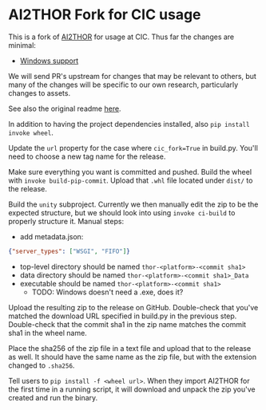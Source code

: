 # AI2THOR Fork for CIC usage

This is a fork of [AI2THOR](https://github.com/allenai/ai2thor) for usage at CIC. Thus far the changes are minimal:

* [Windows support](https://github.com/allenai/ai2thor/pull/1192)

We will send PR's upstream for changes that may be relevant to others, but many of the changes will be specific to our own research, particularly changes to assets.

See also the original readme [here](./README.md).

In addition to having the project dependencies installed, also `pip install invoke wheel`.

Update the `url` property for the case where `cic_fork=True` in build.py. You'll need to choose a new tag name for the release.

Make sure everything you want is committed and pushed.
Build the wheel with `invoke build-pip-commit`. Upload that `.whl` file located under `dist/` to the release.

Build the `unity` subproject. Currently we then manually edit the zip to be the expected structure, but we should look into using `invoke ci-build` to properly structure it. Manual steps:

* add metadata.json:

```json
{"server_types": ["WSGI", "FIFO"]}
```

* top-level directory should be named `thor-<platform>-<commit sha1>`
* data directory should be named `thor-<platform>-<commit sha1>_Data`
* executable should be named `thor-<platform>-<commit sha1>`
    - TODO: Windows doesn't need a .exe, does it?

Upload the resulting zip to the release on GitHub. Double-check that you've matched the download URL specified in build.py in the previous step. Double-check that the commit sha1 in the zip name matches the commit sha1 in the wheel name.

Place the sha256 of the zip file in a text file and upload that to the release as well. It should have the same name as the zip file, but with the extension changed to `.sha256`.

Tell users to `pip install -f <wheel url>`. When they import AI2THOR for the first time in a running script, it will download and unpack the zip you've created and run the binary.
